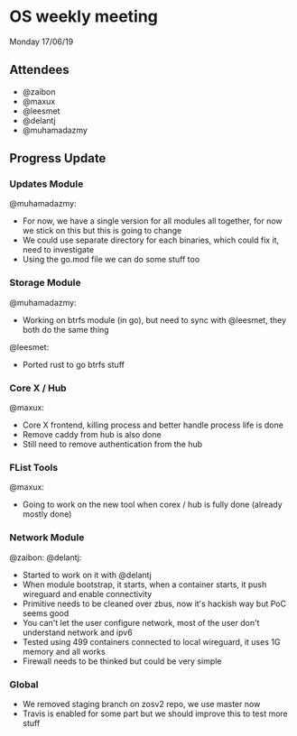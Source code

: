 # OS weekly meeting

Monday 17/06/19

## Attendees

- @zaibon
- @maxux
- @leesmet
- @delantj
- @muhamadazmy

## Progress Update

### Updates Module

@muhamadazmy:

- For now, we have a single version for all modules all together, for now we stick on this but this is going to change
- We could use separate directory for each binaries, which could fix it, need to investigate
- Using the go.mod file we can do some stuff too

### Storage Module

@muhamadazmy:

- Working on btrfs module (in go), but need to sync with @leesmet, they both do the same thing

@leesmet:

- Ported rust to go btrfs stuff

### Core X / Hub

@maxux:

- Core X frontend, killing process and better handle process life is done
- Remove caddy from hub is also done
- Still need to remove authentication from the hub

### FList Tools

@maxux:

- Going to work on the new tool when corex / hub is fully done (already mostly done)

### Network Module

@zaibon:
@delantj:

- Started to work on it with @delantj 
- When module bootstrap, it starts, when a container starts, it push wireguard and enable connectivity
- Primitive needs to be cleaned over zbus, now it's hackish way but PoC seems good
- You can't let the user configure network, most of the user don't understand network and ipv6
- Tested using 499 containers connected to local wireguard, it uses 1G memory and all works
- Firewall needs to be thinked but could be very simple

### Global

- We removed staging branch on zosv2 repo, we use master now
- Travis is enabled for some part but we should improve this to test more stuff

